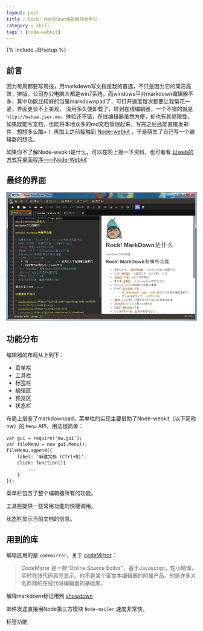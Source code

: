 ```yaml
---
layout: post
title : Rock! Markdown编辑器开发手记
category : skill
tags : [node-webkit]
---
```

{% include JB/setup %}

## 前言
因为每周都要写周报，用markdown写文档是我的首选，不只是因为它的简洁高效，排版。公司办公电脑大都是win7系统，而windows平台markdown编辑器不多，其中功能比较好的当属markdownpad了，可打开速度每次都要让我菊花一紧，界面更谈不上美观，
没用多久便卸载了，转到在线编辑器，一个不错的就是 `http://mahua.jser.me`，体验还不错，在线编辑器虽然方便，却也有其局限性，如果既能写文档，也能将本地众多的md文档管理起来，写完之后还能直接发邮件，想想多么酷~！
再加上之前接触到 [Node-webkit](https://github.com/rogerwang/node-webkit) ，于是萌生了自己写一个编辑器的想法。

如果你不了解Node-webkit是什么，可以在网上搜一下资料，也可看看 [以web的方式写桌面程序——Node-Webkit](/skill/2013/07/15/node-webkit-desktop-app-develop/)

## 最终的界面
![Rock MarkDown Editor](/assets/posts/images/rock-markdown-1.png)

## 功能分布
编辑器的布局从上到下：

- 菜单栏
- 工具栏
- 标签栏
- 编辑区
- 预览区
- 状态栏

布局上借鉴了markdownpad，菜单栏的实现主要借助了Node-webkit（以下简称nw）的 `Menu` API，用法很简单：

    var gui = require('nw.gui');
    var fileMenu = new gui.Menu();
    fileMenu.append({
        label: '新建文档 (Ctrl+N)',
        click: function(){
            ...
        }
    });

菜单栏包含了整个编辑器所有的功能。

工具栏提供一些常用功能的快捷调用。

状态栏显示当前文档的信息。


## 用到的库
编辑区用的是 `codemirror`，关于 [codeMirror](http://codemirror.net)：

> CodeMirror 是一款“Online Source Editor”，基于Javascript，短小精悍，实时在线代码高亮显示，他不是某个富文本编辑器的附属产品，他是许多大名鼎鼎的在线代码编辑器的基础库。

解释markdown标记用到 [showdown](https://github.com/coreyti/showdown)

邮件发送直接用Node第三方模块 `Node-mailer` 速度非常快。

标签功能